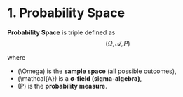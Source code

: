 # 1. Probability Space
**Probability Space** is triple defined as
$$(\Omega, \mathcal{A}, P)$$

where  
- \(\Omega\) is the **sample space** (all possible outcomes),  
- \(\mathcal{A}\) is a **σ-field (sigma-algebra)**,  
- \(P\) is the **probability measure**. 
